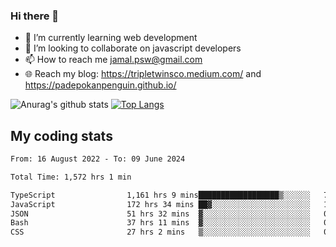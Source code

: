 ### Hi there 👋

<!--
**padepokanpenguin/padepokanpenguin** is a ✨ _special_ ✨ repository because its `README.md` (this file) appears on your GitHub profile.
-->

- 🌱 I’m currently learning  web development
- 👯 I’m looking to collaborate on javascript developers
- 📫 How to reach me jamal.psw@gmail.com
- 🌐 Reach my blog:
   https://tripletwinsco.medium.com/ and
   https://padepokanpenguin.github.io/

![Anurag's github stats](https://github-readme-stats.vercel.app/api?username=padepokanpenguin&count_private=true&disable_animations=false&show_icons=true&theme=default)
[![Top Langs](https://github-readme-stats.vercel.app/api/top-langs/?username=padepokanpenguin&theme=default&layout=compact)](https://github.com/padepokanpenguin)

## My coding stats

<!--START_SECTION:waka-->

```txt
From: 16 August 2022 - To: 09 June 2024

Total Time: 1,572 hrs 1 min

TypeScript                1,161 hrs 9 mins██████████████████▒░░░░░░   73.86 %
JavaScript                172 hrs 34 mins ██▓░░░░░░░░░░░░░░░░░░░░░░   10.98 %
JSON                      51 hrs 32 mins  ▓░░░░░░░░░░░░░░░░░░░░░░░░   03.28 %
Bash                      37 hrs 11 mins  ▓░░░░░░░░░░░░░░░░░░░░░░░░   02.37 %
CSS                       27 hrs 2 mins   ▒░░░░░░░░░░░░░░░░░░░░░░░░   01.72 %
```

<!--END_SECTION:waka-->


